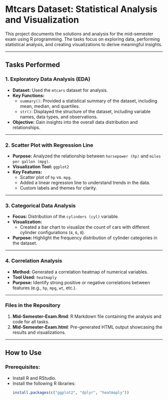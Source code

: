 
# Mtcars Dataset: Statistical Analysis and Visualization

This project documents the solutions and analysis for the mid-semester exam using R programming. The tasks focus on exploring data, performing statistical analysis, and creating visualizations to derive meaningful insights.

---

## **Tasks Performed**

### 1. **Exploratory Data Analysis (EDA)**
   - **Dataset:** Used the `mtcars` dataset for analysis.
   - **Key Functions:**
     - `summary()`: Provided a statistical summary of the dataset, including mean, median, and quartiles.
     - `str()`: Displayed the structure of the dataset, including variable names, data types, and observations.
   - **Objective:** Gain insights into the overall data distribution and relationships.

---

### 2. **Scatter Plot with Regression Line**
   - **Purpose:** Analyzed the relationship between `horsepower (hp)` and `miles per gallon (mpg)`.
   - **Visualization Tool:** `ggplot2`
   - **Key Features:**
     - Scatter plot of `hp` vs. `mpg`.
     - Added a linear regression line to understand trends in the data.
     - Custom labels and themes for clarity.

---

### 3. **Categorical Data Analysis**
   - **Focus:** Distribution of the `cylinders (cyl)` variable.
   - **Visualization:**
     - Created a bar chart to visualize the count of cars with different cylinder configurations (`4`, `6`, `8`).
   - **Purpose:** Highlight the frequency distribution of cylinder categories in the dataset.

---

### 4. **Correlation Analysis**
   - **Method:** Generated a correlation heatmap of numerical variables.
   - **Tool Used:** `heatmaply`
   - **Purpose:** Identify strong positive or negative correlations between features (e.g., `hp`, `mpg`, `wt`, etc.).

---

### **Files in the Repository**

1. **Mid-Semester-Exam.Rmd**: R Markdown file containing the analysis and code for all tasks.
2. **Mid-Semester-Exam.html**: Pre-generated HTML output showcasing the results and visualizations.

---

## **How to Use**

### Prerequisites:
- Install R and RStudio.
- Install the following R libraries:
  ```R
  install.packages(c("ggplot2", "dplyr", "heatmaply"))
